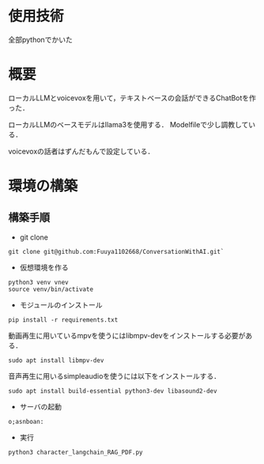 # 使用技術
全部pythonでかいた

# 概要
ローカルLLMとvoicevoxを用いて，テキストベースの会話ができるChatBotを作った．

ローカルLLMのベースモデルはllama3を使用する．
Modelfileで少し調教している．

voicevoxの話者はずんだもんで設定している．

# 環境の構築

## 構築手順
- git clone 

```
git clone git@github.com:Fuuya1102668/ConversationWithAI.git`
```

- 仮想環境を作る

```
python3 venv vnev
source venv/bin/activate
``` 

- モジュールのインストール
```
pip install -r requirements.txt
```
動画再生に用いているmpvを使うにはlibmpv-devをインストールする必要がある．
```
sudo apt install libmpv-dev
```
音声再生に用いるsimpleaudioを使うには以下をインストールする．
```
sudo apt install build-essential python3-dev libasound2-dev
```

- サーバの起動

```
o;asnboan:
```

- 実行

```
python3 character_langchain_RAG_PDF.py
```

